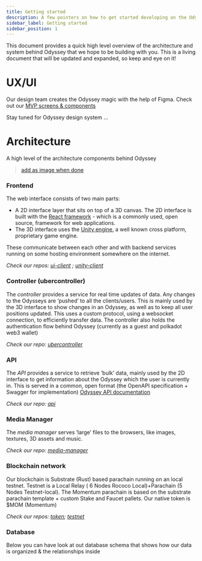 ```yaml
---
title: Getting started
description: A few pointers on how to get started developing on the Odyssey stack.
sidebar_label: Getting started
sidebar_position: 1
---
```

This document provides a quick high level overview of the architecture and system behind Odyssey that we hope to be building with you. This is a living document that will be updated and expanded, so keep and eye on it!

#  UX/UI
Our design team creates the Odyssey magic with the help of Figma. Check out our [MVP screens & components](https://www.figma.com/file/ThjIFEkvWGdAqrsb08t5Xz/Momentum-3.0-Design-System?node-id=334%3A15178&t=siREax3Pqbkgt7vi-0)

Stay tuned for Odyssey design system ... 

# Architecture 
A high level of the architecture components behind Odyssey 
> [add as image when done](https://miro.com/app/board/uXjVOgNufyA=/?moveToWidget=3458764540273670203&cot=14)

### Frontend
The web interface consists of two main parts: 
- A 2D interface layer that sits on top of a 3D canvas. The 2D interface is built with the  [React framework](https://reactjs.org/)  - which is a commonly used, open source, framework for web applications. 
- The 3D interface uses the [Unity engine](https://unity.com/), a well known cross platform, proprietary game engine.

These communicate between each other and with backend services running on some hosting environment somewhere on the internet. 

*Check our repos: [ui-client](https://github.com/momentum-xyz/ui-client) ;  [unity-client](https://github.com/momentum-xyz/unity-client)*

### Controller (ubercontroller)
The _controller_ provides a service for real time updates of data. Any changes to the Odysseys are ‘pushed’ to all the clients/users. This is mainly used by the 3D interface to show changes in an Odyssey, as well as to keep all user positions updated. This uses a custom protocol, using a websocket connection, to efficiently transfer data. The controller also holds the authentication flow behind Odyssey (currently as a guest and polkadot web3 wallet)

*Check our repo: [ubercontroller](https://github.com/momentum-xyz/ubercontroller)*

### API
The _API_ provides a service to retrieve ‘bulk’ data, mainly used by the 2D interface to get information about the Odyssey which the user is currently in. This is served in a common, open format (the OpenAPI specification + Swagger for implementation) [Odyssey API documentation](https://discover.odyssey.org/api/develop/)

*Check our repo: [api]([https://github.com/momentum-xyz/ui-client](https://github.com/momentum-xyz/ui-client/tree/develop/packages/app/src/api))*

### Media Manager
The _media manager_ serves ‘large’ files to the browsers, like images, textures, 3D assets and music.

*Check our repo: [media-manager](https://github.com/momentum-xyz/media-manager)*


### Blockchain network
Our blockchain is Substrate (Rust) based parachain running on an local testnet. Testnet is a Local Relay ( 6 Nodes Rococo Local)+Parachain (5 Nodes Testnet-local). The Momentum parachain is based on the substrate parachain template + custom Stake and Faucet pallets. Our native token is $MOM (Momentum)

*Check our repos: [token](https://github.com/momentum-xyz/drive); [testnet](https://github.com/momentum-xyz/drive_server)*


### Database
Below you can have look at out database schema that shows how our data is organized & the relationships inside


